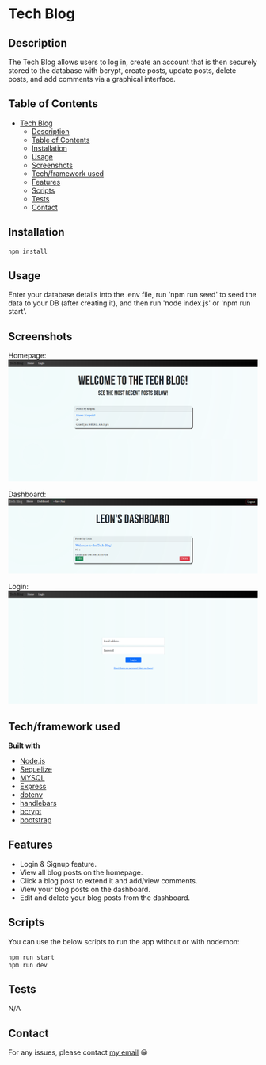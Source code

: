# Tech Blog

## Description

The Tech Blog allows users to log in, create an account that is then securely stored to the database with bcrypt, create posts, update posts, delete posts, and add comments via a graphical interface.

## Table of Contents

- [Tech Blog](#tech-blog)
  - [Description](#description)
  - [Table of Contents](#table-of-contents)
  - [Installation](#installation)
  - [Usage](#usage)
  - [Screenshots](#screenshots)
  - [Tech/framework used](#techframework-used)
  - [Features](#features)
  - [Scripts](#scripts)
  - [Tests](#tests)
  - [Contact](#contact)

## Installation

```
npm install
```

## Usage

Enter your database details into the .env file, run 'npm run seed' to seed the data to your DB (after creating it), and then run 'node index.js' or 'npm run start'.

## Screenshots

Homepage:
![Homepage](./public/assets/images/homepage.png "Homepage")

Dashboard:
![Dashboard](./public/assets/images/dashboard.png "Dashboard")

Login:
![Login](./public/assets/images/login.png "Login")

## Tech/framework used

<b>Built with</b>

- [Node.js](https://nodejs.org/en/)
- [Sequelize](https://sequelize.org/)
- [MYSQL](https://www.mysql.com/)
- [Express](https://expressjs.com/)
- [dotenv](https://www.npmjs.com/package/dotenv)
- [handlebars](https://handlebarsjs.com/)
- [bcrypt](https://www.npmjs.com/package/bcrypt)
- [bootstrap](https://getbootstrap.com/)

## Features

- Login & Signup feature.
- View all blog posts on the homepage.
- Click a blog post to extend it and add/view comments.
- View your blog posts on the dashboard.
- Edit and delete your blog posts from the dashboard.

## Scripts

You can use the below scripts to run the app without or with nodemon:

```
npm run start
npm run dev
```

## Tests

N/A

## Contact

For any issues, please contact [my email](mailto:leonwheeler08@gmail.com) 😀
